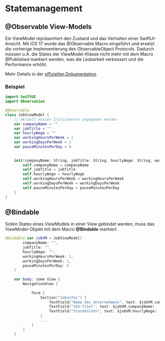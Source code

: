 # Statemanagement

## @Observable View-Models

Ein ViewModel repräsentiert den Zustand und das Verhalten einer SwiftUI-Ansicht.
Mit iOS 17 wurde das @Observable Macro eingeführt und ersetzt die vorherige Implementierung des ObservableObject Protocols. Dadurch müssen u.A. die States der ViewModel-Klasse nicht mehr mit dem Macro @Published markiert werden, was die Lesbarkeit verbessert und die Performance erhöht.

Mehr Details in der [offiziellen Dokumentation](https://developer.apple.com/documentation/swiftui/migrating-from-the-observable-object-protocol-to-the-observable-macro)

### Beispiel

```swift
import SwiftUI
import Observation

@Observable
class JobViewModel {
    // Aktuell müssen Initialwerte angegeben werden
    var companyName = ""
    var jobTitle = ""
    var hourlyWage = ""
    var workingHoursPerWeek = 1
    var workingDaysPerWeek = 1
    var pauseMinutesPerDay = 0
    
    
    init(companyName: String, jobTitle: String, hourlyWage: String, workingHoursPerWeek: Int, workingDaysPerWeek: Int, pauseMinutesPerDay: Int) {
        self.companyName = companyName
        self.jobTitle = jobTitle
        self.hourlyWage = hourlyWage
        self.workingHoursPerWeek = workingHoursPerWeek
        self.workingDaysPerWeek = workingDaysPerWeek
        self.pauseMinutesPerDay = pauseMinutesPerDay
    }
}
```

## @Bindable

Sollen States eines ViewModels in einer View gebindet werden, muss das ViewModel-Objekt mit dem Macro **@Bindable** markiert.

```swift
@Bindable var jobVM = JobViewModel(
        companyName: "",
        jobTitle: "",
        hourlyWage: "",
        workingHoursPerWeek: 1,
        workingDaysPerWeek: 1,
        pauseMinutesPerDay: 0
    )
    
    var body: some View {
        NavigationView {
            
            Form {
                Section("Jobinfos") {
                    TextField("Name des Unternehmens", text: $jobVM.companyName)
                    TextField("Job-Titel", text: $jobVM.companyName)
                    TextField("Stundenlohn", text: $jobVM.hourlyWage)
                }
                ...
            }
        }
    }
```
